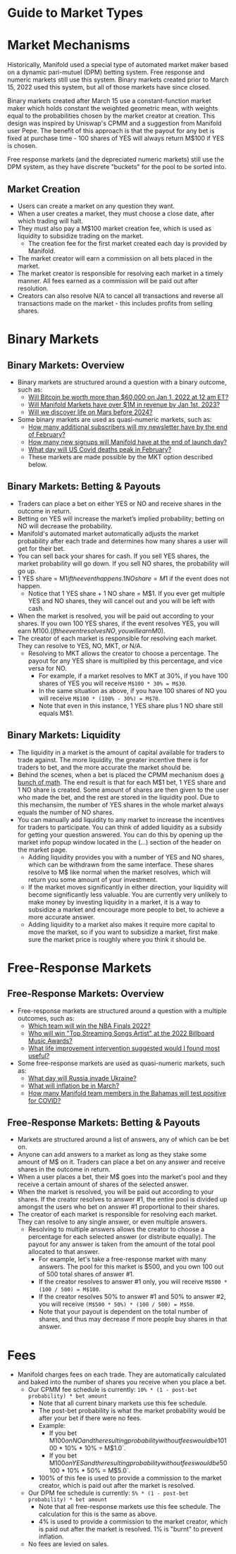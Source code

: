 # Guide to Market Types

# Market Mechanisms

Historically, Manifold used a special type of automated market maker based on a dynamic pari-mutuel (DPM) betting
system. Free response and numeric markets still use this system. Binary markets created prior to March 15, 2022 used
this system, but all of those markets have since closed.

Binary markets created after March 15 use a constant-function market maker which holds constant the weighted geometric
mean, with weights equal to the probabilities chosen by the market creator at creation. This design was inspired by
Uniswap's CPMM and a suggestion from Manifold user Pepe. The benefit of this approach is that the payout for any bet 
is fixed at purchase time - 100 shares of YES will always return M$100 if YES is chosen.

Free response markets (and the depreciated numeric markets) still use the DPM system, as they have discrete "buckets"
for the pool to be sorted into.

## Market Creation

- Users can create a market on any question they want.
- When a user creates a market, they must choose a close date, after which trading will halt.
- They must also pay a M$100 market creation fee, which is used as liquidity to subsidize trading on the market.
  - The creation fee for the first market created each day is provided by Manifold.
- The market creator will earn a commission on all bets placed in the market.
- The market creator is responsible for resolving each market in a timely manner. All fees earned as a commission will be paid out after resolution.
- Creators can also resolve N/A to cancel all transactions and reverse all transactions made on the market - this includes profits from selling shares.

# Binary Markets

## Binary Markets: Overview

- Binary markets are structured around a question with a binary outcome, such as:
  - [Will Bitcoin be worth more than $60,000 on Jan 1, 2022 at 12 am ET?](https://manifold.markets/SG/will-bitcoin-be-worth-more-than-600)
  - [Will Manifold Markets have over $1M in revenue by Jan 1st, 2023?](https://manifold.markets/ManifoldMarkets/will-mantic-markets-have-over-1m)
  - [Will we discover life on Mars before 2024?](https://manifold.markets/LarsDoucet/will-we-discover-life-on-mars-befor)
- Some binary markets are used as quasi-numeric markets, such as:
  - [How many additional subscribers will my newsletter have by the end of February?](https://manifold.markets/Nu%C3%B1oSempere/how-many-additional-subscribers-wil)
  - [How many new signups will Manifold have at the end of launch day?](https://manifold.markets/ManifoldMarkets/how-many-new-signups-will-manifold)
  - [What day will US Covid deaths peak in February?](https://manifold.markets/JamesGrugett/what-day-will-us-covid-deaths-peak)
  - These markets are made possible by the MKT option described below.

## Binary Markets: Betting & Payouts

- Traders can place a bet on either YES or NO and receive shares in the outcome in return.
- Betting on YES will increase the market’s implied probability; betting on NO will decrease the probability.
- Manifold's automated market automatically adjusts the market probability after each trade and determines how many shares a user will get for their bet.
- You can sell back your shares for cash. If you sell YES shares, the market probability will go down. If you sell NO shares, the probability will go up.
- 1 YES share = M$1 if the event happens. 1 NO share = M$1 if the event does not happen.
  - Notice that 1 YES share + 1 NO share = M$1. If you ever get multiple YES and NO shares, they will cancel out and you will be left with cash.
- When the market is resolved, you will be paid out according to your shares. If you own 100 YES shares, if the event resolves YES, you will earn M$100. (If the event resolves NO, you will earn M$0).
- The creator of each market is responsible for resolving each market. They can resolve to YES, NO, MKT, or N/A.
  - Resolving to MKT allows the creator to choose a percentage. The payout for any YES share is multiplied by this percentage, and vice versa for NO.
    - For example, if a market resolves to MKT at 30%, if you have 100 shares of YES you will receive `M$100 * 30% = M$30`.
    - In the same situation as above, if you have 100 shares of NO you will receive `M$100 * (100% - 30%) = M$70`.
    - Note that even in this instance, 1 YES share plus 1 NO share still equals M$1.

## Binary Markets: Liquidity

- The liquidity in a market is the amount of capital available for traders to trade against. The more liquidity, the greater incentive there is for traders to bet, and the more accurate the market should be.
- Behind the scenes, when a bet is placed the CPMM mechanism does [a bunch of math](http://bit.ly/maniswap). The end result is that for each M$1 bet, 1 YES share and 1 NO share is created. Some amount of shares are then given to the user who made the bet, and the rest are stored in the liquidity pool.
 Due to this mechansim, the number of YES shares in the whole market always equals the number of NO shares.
- You can manually add liquidity to any market to increase the incentives for traders to participate. You can think of added liquidity as a subsidy for getting your question answered. You can do this by opening up the market info popup window located in the (...) section of the header on the market page.
  - Adding liquidity provides you with a number of YES and NO shares, which can be withdrawn from the same interface. These shares resolve to M$ like normal when the market resolves, which will return you some amount of your investment. 
  - If the market moves significantly in either direction, your liquidity will become significantly less valuable. You are currently very unlikely to make money by investing liquidity in a market, it is a way to subsidize a market and encourage more people to bet, to achieve a more accurate answer. 
  - Adding liquidity to a market also makes it require more capital to move the market, so if you want to subsidize a market, first make sure the market price is roughly where you think it should be.

# Free-Response Markets

## Free-Response Markets: Overview

- Free-response markets are structured around a question with a multiple outcomes, such as:
  - [Which team will win the NBA Finals 2022?](https://manifold.markets/howtodowtle/which-team-will-win-the-nba-finals)
  - [Who will win "Top Streaming Songs Artist" at the 2022 Billboard Music Awards?](https://manifold.markets/Predictor/who-will-win-top-streaming-songs-ar)
  - [What life improvement intervention suggested would I found most useful?](https://manifold.markets/vlad/what-life-improvement-intervention)
- Some free-response markets are used as quasi-numeric markets, such as:
  - [What day will Russia invade Ukraine?](https://manifold.markets/Duncan/what-day-will-russia-invade-ukraine)
  - [What will inflation be in March?](https://manifold.markets/ManifoldMarkets/what-will-inflation-be-in-march)
  - [How many Manifold team members in the Bahamas will test positive for COVID?](https://manifold.markets/Sinclair/how-many-manifold-team-members-in-t)

## Free-Response Markets: Betting & Payouts

- Markets are structured around a list of answers, any of which can be bet on.
- Anyone can add answers to a market as long as they stake some amount of M$ on it. Traders can place a bet on any answer and receive shares in the outcome in return.
- When a user places a bet, their M$ goes into the market's pool and they receive a certain amount of shares of the selected answer.
- When the market is resolved, you will be paid out according to your shares. If the creator resolves to answer #1, the entire pool is divided up amongst the users who bet on answer #1 proportional to their shares.
- The creator of each market is responsible for resolving each market. They can resolve to any single answer, or even multiple answers.
  - Resolving to multiple answers allows the creator to choose a percentage for each selected answer (or distribute equally). The payout for any answer is taken from the amount of the total pool allocated to that answer.
    - For example, let's take a free-response market with many answers. The pool for this market is $500, and you own 100 out of 500 total shares of answer #1.
    - If the creator resolves to answer #1 only, you will receive `M$500 * (100 / 500) = M$100`.
    - If the creator resolves 50% to answer #1 and 50% to answer #2, you will receive `(M$500 * 50%) * (100 / 500) = M$50`.
    - Note that your payout is dependent on the total number of shares, and thus may decrease if more people buy shares in that answer.

# Fees

- Manifold charges fees on each trade. They are automatically calculated and baked into the number of shares you receive when you place a bet.
  - Our CPMM fee schedule is currently: `10% * (1 - post-bet probability) * bet amount`
    - Note that all current binary markets use this fee schedule.
    - The post-bet probability is what the market probability would be after your bet if there were no fees.
    - Example:
      - If you bet M$100 on NO and the resulting probability without fees would be 10%, then you pay `M$100 * 10% * 10% = M$1.0`.
      - If you bet M$100 on YES and the resulting probability without fees would be 50%, then you pay `M$100 * 10% * 50% = M$5.0`.
    - 100% of this fee is used to provide a commission to the market creator, which is paid out after the market is resolved.
  - Our DPM fee schedule is currently: `5% * (1 - post-bet probability) * bet amount`
    - Note that all free-response markets use this fee schedule. The calculation for this is the same as above.
    - 4% is used to provide a commission to the market creator, which is paid out after the market is resolved. 1% is "burnt" to prevent inflation.
  - No fees are levied on sales.

